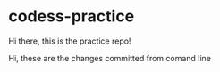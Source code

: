 # codess-practice


Hi there, this is the practice repo!

Hi, these are the changes committed from comand line